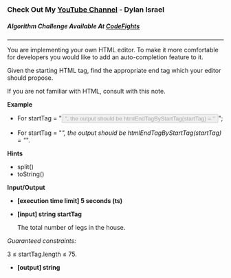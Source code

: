 ### Check Out My [YouTube Channel](https://www.YouTube.com/CodingTutorials360) - Dylan Israel

##### Algorithm Challenge Available At [CodeFights](https://codefights.com/arcade/code-arcade/book-market/MX94DWTrwQw2gLrTi)
---
You are implementing your own HTML editor. To make it more comfortable for developers you would like to add an auto-completion feature to it.

Given the starting HTML tag, find the appropriate end tag which your editor should propose.

If you are not familiar with HTML, consult with this note.

**Example**

-   For startTag = "<button type='button' disabled>", the output should be
htmlEndTagByStartTag(startTag) = "</button>";

-   For startTag = "<i>", the output should be
htmlEndTagByStartTag(startTag) = "</i>".

**Hints**
-   split()
-   toString()

**Input/Output**

- **[execution time limit] 5 seconds (ts)**
- **[input] string startTag**

    The total number of legs in the house.

*Guaranteed constraints:*

3 ≤ startTag.length ≤ 75.

- **[output] string**
